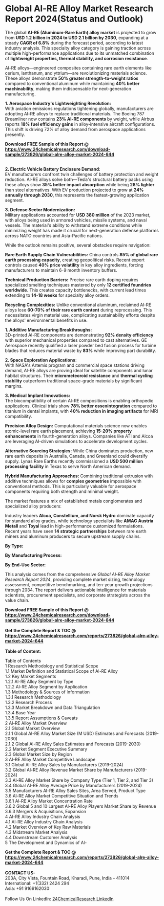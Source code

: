 <h1>Global Al-RE Alloy Market Research Report 2024(Status and Outlook)</h1><p>The global <strong>Al-RE (Aluminum-Rare Earth) alloy market</strong> is projected to grow from <strong>USD 1.2 billion in 2024 to USD 2.1 billion by 2030</strong>, expanding at a steady <strong>CAGR of 6.8%</strong> during the forecast period, according to latest industry analysis. This specialty alloy category is gaining traction across multiple high-performance applications due to its unmatched combination of <strong>lightweight properties, thermal stability, and corrosion resistance</strong>.</p><p>Al-RE alloys—engineered composites containing rare earth elements like cerium, lanthanum, and yttrium—are revolutionizing materials science. These alloys demonstrate <strong>50% greater strength-to-weight ratios</strong> compared to conventional aluminum while maintaining <strong>40% better machinability</strong>, making them indispensable for next-generation manufacturing.</p><p><strong>1. Aerospace Industry's Lightweighting Revolution:</strong><br>
With aviation emissions regulations tightening globally, manufacturers are adopting Al-RE alloys to replace traditional materials. The Boeing 787 Dreamliner now contains <strong>23% Al-RE components</strong> by weight, while Airbus reports <strong>18% fuel efficiency gains</strong> in alloy-intensive aircraft configurations. This shift is driving 72% of alloy demand from aerospace applications presently.</p><div><b>Download FREE Sample of this Report @ 
            <a href="https://www.24chemicalresearch.com/download-sample/273826/global-alre-alloy-market-2024-644">
            https://www.24chemicalresearch.com/download-sample/273826/global-alre-alloy-market-2024-644</a></b></div><br><p><strong>2. Electric Vehicle Battery Enclosure Demand:</strong><br>
EV manufacturers confront twin challenges of battery protection and weight reduction. Al-RE alloys solve both—Tesla's structural battery packs using these alloys show <strong>35% better impact absorption</strong> while being <strong>28% lighter</strong> than steel alternatives. With EV production projected to grow at <strong>24% annually through 2030</strong>, this represents the fastest-growing application segment.</p><p><strong>3. Defense Sector Modernization:</strong><br>
Military applications accounted for <strong>USD 380 million</strong> of the 2023 market, with alloys being used in armored vehicles, missile systems, and naval vessels. The material's ability to withstand extreme conditions while minimizing weight has made it crucial for next-generation defense platforms across NATO countries and Asia-Pacific nations.</p><p>While the outlook remains positive, several obstacles require navigation:</p><p><strong>Rare Earth Supply Chain Vulnerabilities:</strong> China controls <strong>85% of global rare earth processing capacity</strong>, creating geopolitical risks. Recent export controls caused <strong>40% price volatility</strong> in key alloy ingredients, forcing manufacturers to maintain 6-9 month inventory buffers.</p><p><strong>Technical Production Barriers:</strong> Precise rare earth doping requires specialized smelting techniques mastered by only <strong>12 certified foundries worldwide</strong>. This creates capacity bottlenecks, with current lead times extending to <strong>14-18 weeks</strong> for specialty alloy orders.</p><p><strong>Recycling Complexities:</strong> Unlike conventional aluminum, reclaimed Al-RE alloys lose <strong>60-70% of their rare earth content</strong> during reprocessing. This necessitates virgin material use, complicating sustainability efforts despite the alloys' environmental benefits in use.</p><p><strong>1. Additive Manufacturing Breakthroughs:</strong><br>
3D-printed Al-RE components are demonstrating <strong>92% density efficiency</strong> with superior mechanical properties compared to cast alternatives. GE Aerospace recently qualified a laser powder bed fusion process for turbine blades that reduces material waste by <strong>83%</strong> while improving part durability.</p><p><strong>2. Space Exploration Applications:</strong><br>
With NASA's Artemis program and commercial space stations driving demand, Al-RE alloys are proving ideal for satellite components and lunar habitat structures. Their <strong>micrometeoroid resistance</strong> and <strong>thermal cycling stability</strong> outperform traditional space-grade materials by significant margins.</p><p><strong>3. Medical Implant Innovations:</strong><br>
The biocompatibility of certain Al-RE compositions is enabling orthopedic applications. Clinical trials show <strong>78% better osseointegration</strong> compared to titanium in dental implants, with <strong>40% reduction in imaging artifacts</strong> for MRI compatibility.</p><p><strong>Precision Alloy Design:</strong> Computational materials science now enables atomic-level rare earth placement, achieving <strong>15-20% property enhancements</strong> in fourth-generation alloys. Companies like ATI and Alcoa are leveraging AI-driven simulations to accelerate development cycles.</p><p><strong>Alternative Sourcing Strategies:</strong> While China dominates production, new rare earth deposits in Australia, Canada, and Greenland could diversify supply. Lynas Rare Earths recently commissioned a <strong>USD 500 million processing facility</strong> in Texas to serve North American demand.</p><p><strong>Hybrid Manufacturing Approaches:</strong> Combining traditional extrusion with additive techniques allows for <strong>complex geometries</strong> impossible with conventional methods. This is particularly valuable for aerospace components requiring both strength and minimal weight.</p><p>The market features a mix of established metals conglomerates and specialized alloy producers:</p><p>Industry leaders <strong>Alcoa, Constellium, and Norsk Hydro</strong> dominate capacity for standard alloy grades, while technology specialists like <strong>AMAG Austria Metall</strong> and <strong>Toyal</strong> lead in high-performance customized formulations. Recent years have seen <strong>14 strategic partnerships</strong> between rare earth miners and aluminum producers to secure upstream supply chains.</p><p><strong>By Type:</strong></p><p><strong>By Manufacturing Process:</strong></p><p><strong>By End-Use Sector:</strong></p><p>This analysis comes from the comprehensive <em>Global Al-RE Alloy Market Research Report 2024</em>, providing complete market sizing, technology assessment, competitive benchmarking, and ten-year growth projections through 2034. The report delivers actionable intelligence for materials scientists, procurement specialists, and corporate strategists across the value chain.</p><div><b>Download FREE Sample of this Report @ 
            <a href="https://www.24chemicalresearch.com/download-sample/273826/global-alre-alloy-market-2024-644">
            https://www.24chemicalresearch.com/download-sample/273826/global-alre-alloy-market-2024-644</a></b></div><br><div><b>Get the Complete Report & TOC @ 
            <a href="https://www.24chemicalresearch.com/reports/273826/global-alre-alloy-market-2024-644">
            https://www.24chemicalresearch.com/reports/273826/global-alre-alloy-market-2024-644</a></b></div><br>
            <b>Table of Content:</b><p>Table of Contents<br />
1 Research Methodology and Statistical Scope<br />
1.1 Market Definition and Statistical Scope of Al-RE Alloy<br />
1.2 Key Market Segments<br />
1.2.1 Al-RE Alloy Segment by Type<br />
1.2.2 Al-RE Alloy Segment by Application<br />
1.3 Methodology & Sources of Information<br />
1.3.1 Research Methodology<br />
1.3.2 Research Process<br />
1.3.3 Market Breakdown and Data Triangulation<br />
1.3.4 Base Year<br />
1.3.5 Report Assumptions & Caveats<br />
2 Al-RE Alloy Market Overview<br />
2.1 Global Market Overview<br />
2.1.1 Global Al-RE Alloy Market Size (M USD) Estimates and Forecasts (2019-2030)<br />
2.1.2 Global Al-RE Alloy Sales Estimates and Forecasts (2019-2030)<br />
2.2 Market Segment Executive Summary<br />
2.3 Global Market Size by Region<br />
3 Al-RE Alloy Market Competitive Landscape<br />
3.1 Global Al-RE Alloy Sales by Manufacturers (2019-2024)<br />
3.2 Global Al-RE Alloy Revenue Market Share by Manufacturers (2019-2024)<br />
3.3 Al-RE Alloy Market Share by Company Type (Tier 1, Tier 2, and Tier 3)<br />
3.4 Global Al-RE Alloy Average Price by Manufacturers (2019-2024)<br />
3.5 Manufacturers Al-RE Alloy Sales Sites, Area Served, Product Type<br />
3.6 Al-RE Alloy Market Competitive Situation and Trends<br />
3.6.1 Al-RE Alloy Market Concentration Rate<br />
3.6.2 Global 5 and 10 Largest Al-RE Alloy Players Market Share by Revenue<br />
3.6.3 Mergers & Acquisitions, Expansion<br />
4 Al-RE Alloy Industry Chain Analysis<br />
4.1 Al-RE Alloy Industry Chain Analysis<br />
4.2 Market Overview of Key Raw Materials<br />
4.3 Midstream Market Analysis<br />
4.4 Downstream Customer Analysis<br />
5 The Development and Dynamics of Al-</p><div><b>Get the Complete Report & TOC @ 
            <a href="https://www.24chemicalresearch.com/reports/273826/global-alre-alloy-market-2024-644">
            https://www.24chemicalresearch.com/reports/273826/global-alre-alloy-market-2024-644</a></b></div><br><b>CONTACT US:</b><br>
            203A, City Vista, Fountain Road, Kharadi, Pune, India - 411014<br>
            International: +1(332) 2424 294<br>
            Asia: +91 9169162030 <br><br>
            Follow Us On LinkedIn: <a href="https://www.linkedin.com/company/24chemicalresearch/">24ChemicalResearch LinkedIn</a>